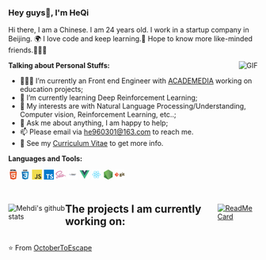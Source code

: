 ### Hey guys👋, I'm HeQi

Hi there, I am a Chinese. I am 24 years old. I work in a startup company in Beijing. 🌍 I love code and keep learning.🚀 Hope to know more like-minded friends.🙍🏽‍♂️

  <img align="right" alt="GIF" src="https://i.pinimg.com/originals/e4/26/70/e426702edf874b181aced1e2fa5c6cde.gif" />

**Talking about Personal Stuffs:**

-   👨🏽‍💻 I’m currently an Front end Engineer with [ACADEMEDIA](https://liberal-edu.cn/) working on education projects;
-   🌱 I’m currently learning Deep Reinforcement Learning;
-   🤔 My interests are with Natural Language Processing/Understanding, Computer vision, Reinforcement Learning, etc..;
-   💬 Ask me about anything, I am happy to help;
-   📫 Please email via he960301@163.com to reach me.
-   📝 See my [Curriculum Vitae](https://octobertoescape.github.io/resume/dist/index.html#/) to get more info.

**Languages and Tools:**

<code><img height="20" src="https://raw.githubusercontent.com/github/explore/80688e429a7d4ef2fca1e82350fe8e3517d3494d/topics/html/html.png"></code>
<code><img height="20" src="https://raw.githubusercontent.com/github/explore/80688e429a7d4ef2fca1e82350fe8e3517d3494d/topics/css/css.png"></code>
<code><img height="20" src="https://raw.githubusercontent.com/github/explore/80688e429a7d4ef2fca1e82350fe8e3517d3494d/topics/javascript/javascript.png"></code>
<code><img height="20" src="https://raw.githubusercontent.com/github/explore/80688e429a7d4ef2fca1e82350fe8e3517d3494d/topics/typescript/typescript.png"></code>
<code><img height="20" src="https://raw.githubusercontent.com/github/explore/80688e429a7d4ef2fca1e82350fe8e3517d3494d/topics/sass/sass.png"></code>
<code><img height="20" src="https://raw.githubusercontent.com/github/explore/80688e429a7d4ef2fca1e82350fe8e3517d3494d/topics/jquery/jquery.png"></code>
<code><img height="20" src="https://raw.githubusercontent.com/github/explore/80688e429a7d4ef2fca1e82350fe8e3517d3494d/topics/vue/vue.png"></code>
<code><img height="20" src="https://raw.githubusercontent.com/github/explore/80688e429a7d4ef2fca1e82350fe8e3517d3494d/topics/react/react.png"></code>
<code><img height="20" src="https://raw.githubusercontent.com/github/explore/80688e429a7d4ef2fca1e82350fe8e3517d3494d/topics/nodejs/nodejs.png"></code>
<code><img height="20" src="https://raw.githubusercontent.com/github/explore/80688e429a7d4ef2fca1e82350fe8e3517d3494d/topics/git/git.png"></code>

<div style="display:flex; align-items:center;>

## ![Mehdi's github stats](https://github-readme-stats.vercel.app/api?username=OctoberToEscape&show_icons=true&hide_border=true)

## The projects I am currently working on:

[![ReadMe Card](https://i.loli.net/2020/07/20/4jZdvPwzWfitc8b.jpg)](https://github.com/OctoberToEscape/CodeWarehouse)

</div>

⭐️ From [OctoberToEscape](https://github.com/OctoberToEscape)
